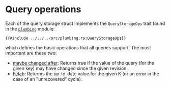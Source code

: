 # Query operations

Each of the query storage struct implements the `QueryStorageOps` trait found in the [`plumbing`] module:

```rust,no_run,noplayground
{{#include ../../../src/plumbing.rs:QueryStorageOps}}
```

 which defines the basic operations that all queries support. The most important are these two:

* [maybe changed after](./maybe_changed_after.md): Returns true if the value of the query (for the given key) may have changed since the given revision.
* [Fetch](./fetch.md): Returms the up-to-date value for the given K (or an error in the case of an "unrecovered" cycle).

[`plumbing`]: https://github.com/salsa-rs/salsa/blob/master/src/plumbing.rs